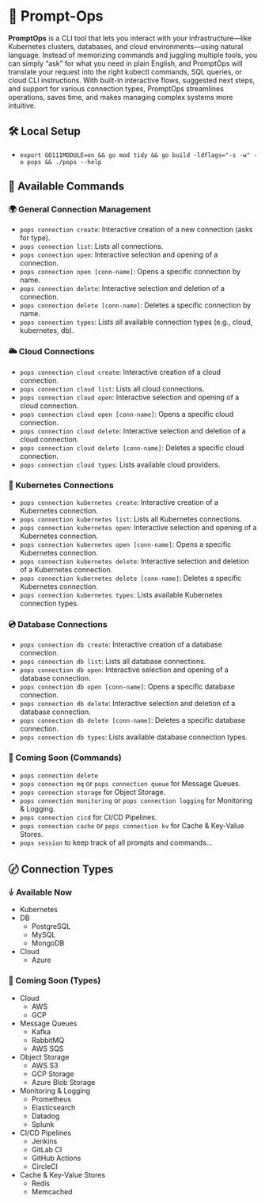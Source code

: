 # 🤖 Prompt-Ops

**PromptOps** is a CLI tool that lets you interact with your infrastructure—like Kubernetes clusters, databases, and cloud environments—using natural language. Instead of memorizing commands and juggling multiple tools, you can simply “ask” for what you need in plain English, and PromptOps will translate your request into the right kubectl commands, SQL queries, or cloud CLI instructions. With built-in interactive flows, suggested next steps, and support for various connection types, PromptOps streamlines operations, saves time, and makes managing complex systems more intuitive.

## 🛠️ Local Setup

- `export GO111MODULE=on && go mod tidy && go build -ldflags="-s -w" -o pops && ./pops --help`

## 🎯 Available Commands

### 🌍 General Connection Management

- `pops connection create`: Interactive creation of a new connection (asks for type).
- `pops connection list`: Lists all connections.
- `pops connection open`: Interactive selection and opening of a connection.
- `pops connection open [conn-name]`: Opens a specific connection by name.
- `pops connection delete`: Interactive selection and deletion of a connection.
- `pops connection delete [conn-name]`: Deletes a specific connection by name.
- `pops connection types`: Lists all available connection types (e.g., cloud, kubernetes, db).

### 🌥️ Cloud Connections

- `pops connection cloud create`: Interactive creation of a cloud connection.
- `pops connection cloud list`: Lists all cloud connections.
- `pops connection cloud open`: Interactive selection and opening of a cloud connection.
- `pops connection cloud open [conn-name]`: Opens a specific cloud connection.
- `pops connection cloud delete`: Interactive selection and deletion of a cloud connection.
- `pops connection cloud delete [conn-name]`: Deletes a specific cloud connection.
- `pops connection cloud types`: Lists available cloud providers.

### 🚆 Kubernetes Connections

- `pops connection kubernetes create`: Interactive creation of a Kubernetes connection.
- `pops connection kubernetes list`: Lists all Kubernetes connections.
- `pops connection kubernetes open`: Interactive selection and opening of a Kubernetes connection.
- `pops connection kubernetes open [conn-name]`: Opens a specific Kubernetes connection.
- `pops connection kubernetes delete`: Interactive selection and deletion of a Kubernetes connection.
- `pops connection kubernetes delete [conn-name]`: Deletes a specific Kubernetes connection.
- `pops connection kubernetes types`: Lists available Kubernetes connection types.

### 💿 Database Connections

- `pops connection db create`: Interactive creation of a database connection.
- `pops connection db list`: Lists all database connections.
- `pops connection db open`: Interactive selection and opening of a database connection.
- `pops connection db open [conn-name]`: Opens a specific database connection.
- `pops connection db delete`: Interactive selection and deletion of a database connection.
- `pops connection db delete [conn-name]`: Deletes a specific database connection.
- `pops connection db types`: Lists available database connection types.

### 🔮 Coming Soon (Commands)

- `pops connection delete`
- `pops connection mq` or `pops connection queue` for Message Queues.
- `pops connection storage` for Object Storage.
- `pops connection monitoring` or `pops connection logging` for Monitoring & Logging.
- `pops connection cicd` for CI/CD Pipelines.
- `pops connection cache` or `pops connection kv` for Cache & Key-Value Stores.
- `pops session` to keep track of all prompts and commands...

## 〄 Connection Types

### ⏚ Available Now

- Kubernetes
- DB
  - PostgreSQL
  - MySQL
  - MongoDB
- Cloud
  - Azure

### 🔮 Coming Soon (Types)

- Cloud
  - AWS
  - GCP
- Message Queues
  - Kafka
  - RabbitMQ
  - AWS SQS
- Object Storage
  - AWS S3
  - GCP Storage
  - Azure Blob Storage
- Monitoring & Logging
  - Prometheus
  - Elasticsearch
  - Datadog
  - Splunk
- CI/CD Pipelines
  - Jenkins
  - GitLab CI
  - GitHub Actions
  - CircleCI
- Cache & Key-Value Stores
  - Redis
  - Memcached
